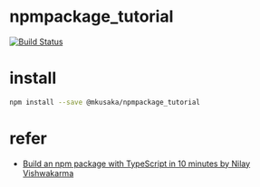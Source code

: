 # npmpackage_tutorial
[![Build Status](https://travis-ci.org/mkusaka/npmpackage_tutorial.svg?branch=master)](https://travis-ci.org/mkusaka/npmpackage_tutorial)

# install

```bash
npm install --save @mkusaka/npmpackage_tutorial
```

# refer
- [Build an npm package with TypeScript in 10 minutes by Nilay Vishwakarma](https://medium.com/@nilayvishwakarma/build-an-npm-package-with-typescript-by-nilay-vishwakarma-f303d7072f80)
